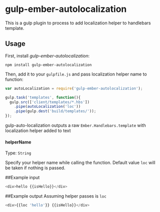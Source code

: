 # gulp-ember-autolocalization

This is a gulp plugin to process to add localization helper to handlebars template.

## Usage

First, install _gulp-ember-autolocalization_:

```shell
npm install gulp-ember-autolocalization
```

Then, add it to your `gulpfile.js` and pass localization helper name to function: 

```javascript
var autoLocalization = require('gulp-ember-autolocalization');

gulp.task('templates', function(){
  gulp.src(['client/templates/*.hbs'])
    .pipe(autoLocalization('loc'))
    .pipe(gulp.dest('build/templates/'));
});
```

gulp-auto-localization outputs a raw `Ember.Handlebars.template` with localization helper added to text 



#### helperName
Type: `String`

Specify your helper name while calling the function. Default value `loc` will be taken if nothing is passed. 


##Example input

```javascript
<div>hello {{isHello}}</div>
```

##Example output
Assuming helper passes is `loc`

```javascript
<div>{{loc 'hello'}} {{isHello}}</div>
```